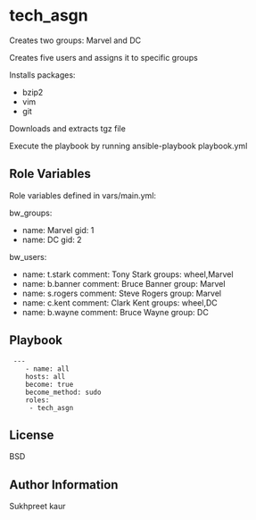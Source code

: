 tech_asgn
=========

Creates two groups: Marvel and DC

Creates five users and assigns it to specific groups

Installs packages:
   - bzip2
   - vim
   - git

Downloads and extracts tgz file

Execute the playbook by running ansible-playbook playbook.yml

Role Variables
--------------

Role variables defined in vars/main.yml:

bw_groups:
 - name: Marvel
   gid: 1
 - name: DC
   gid: 2

bw_users:
 - name: t.stark
   comment: Tony Stark
   groups: wheel,Marvel
 - name: b.banner
   comment: Bruce Banner
   group: Marvel
 - name: s.rogers
   comment: Steve Rogers
   group: Marvel
 - name: c.kent
   comment: Clark Kent
   groups: wheel,DC
 - name: b.wayne
   comment: Bruce Wayne
   group: DC



Playbook
----------------

     ---
        - name: all
        hosts: all
        become: true
        become_method: sudo
        roles:
         - tech_asgn

License
-------

BSD

Author Information
------------------

Sukhpreet kaur
